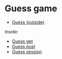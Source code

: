 Guess game
===========================

* [Guess (outside)](guess)  

Inside:  

* [Guess get](guess/get)
* [Guess post](guess/post)
* [Guess session](guess/session)
